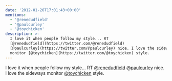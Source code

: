 ```yaml
---
date: '2012-01-26T17:01:43+00:00'
mentions:
  - '@renedudfield'
  - '@paulcurley'
  - '@toychicken'
description: >-
  I love it when people follow my style... RT
  [@renedudfield](https://twitter.com/@renedudfield)
  [@paulcurley](https://twitter.com/@paulcurley) nice. I love the sideways
  monitor [@toychicken](https://twitter.com/@toychicken) style.
---
```

I love it when people follow my style... RT [@renedudfield](https://twitter.com/@renedudfield) [@paulcurley](https://twitter.com/@paulcurley) nice. I love the sideways monitor [@toychicken](https://twitter.com/@toychicken) style.
